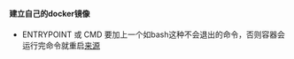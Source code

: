 #### 建立自己的docker镜像
* ENTRYPOINT 或 CMD 要加上一个如bash这种不会退出的命令，否则容器会运行完命令就重启[来源](https://blog.csdn.net/weixin_38889300/article/details/128027145)
